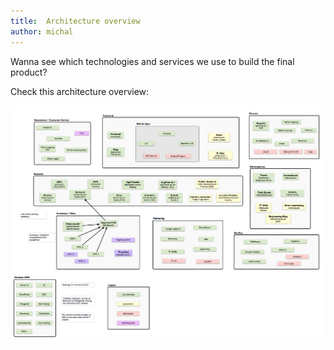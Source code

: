 ```yaml
---
title:  Architecture overview
author: michal
---
```


Wanna see which technologies and services we use to build the final product?

Check this architecture overview:

![architecture overview](/img/HQ-engineering-architecture.001.png)
